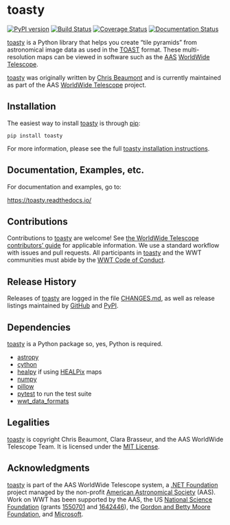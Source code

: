 # toasty

[![PyPI version](https://badge.fury.io/py/toasty.svg)](https://badge.fury.io/py/toasty)
[![Build Status](https://travis-ci.com/WorldWideTelescope/toasty.svg?branch=master)](https://travis-ci.com/WorldWideTelescope/toasty)
[![Coverage Status](https://coveralls.io/repos/github/WorldWideTelescope/toasty/badge.svg?branch=master)](https://coveralls.io/github/WorldWideTelescope/toasty?branch=master)
[![Documentation Status](https://readthedocs.org/projects/toasty/badge/?version=latest)](https://toasty.readthedocs.io/en/latest/?badge=latest)

<!--pypi-begin-->
[toasty] is a Python library that helps you create “tile pyramids” from
astronomical image data as used in the [TOAST] format. These multi-resolution
maps can be viewed in software such as the [AAS] [WorldWide Telescope].

[toasty]: https://toasty.readthedocs.io/
[TOAST]: https://doi.org/10.3847/1538-4365/aaf79e
[AAS]: https://aas.org/
[WorldWide Telescope]: http://www.worldwidetelescope.org/

[toasty] was originally written by [Chris Beaumont] and is currently maintained
as part of the AAS [WorldWide Telescope] project.

[Chris Beaumont]: https://chrisbeaumont.org/
<!--pypi-end-->


## Installation

The easiest way to install [toasty] is through [pip]:

```
pip install toasty
```

[pip]: https://pip.pypa.io/

For more information, please see the full [toasty installation instructions].

[toasty installation instructions]: https://toasty.readthedocs.io/en/latest/installation.html


## Documentation, Examples, etc.

For documentation and examples, go to:

https://toasty.readthedocs.io/


## Contributions

Contributions to [toasty] are welcome! See
[the WorldWide Telescope contributors’ guide] for applicable information. We
use a standard workflow with issues and pull requests. All participants in
[toasty] and the WWT communities must abide by the [WWT Code of Conduct].

[the WorldWide Telescope contributors’ guide]: https://worldwidetelescope.github.io/contributing/
[WWT Code of Conduct]: https://worldwidetelescope.github.io/code-of-conduct/


## Release History

Releases of [toasty] are logged in the file [CHANGES.md](./CHANGES.md), as
well as release listings maintained by
[GitHub](https://github.com/WorldWideTelescope/toasty/releases) and
[PyPI](https://pypi.org/project/toasty/#history).


## Dependencies

[toasty] is a Python package so, yes, Python is required.

- [astropy]
- [cython]
- [healpy] if using [HEALPix] maps
- [numpy]
- [pillow]
- [pytest] to run the test suite
- [wwt_data_formats]

[astropy]: https://www.astropy.org/
[cython]: https://cython.org/
[healpy]: https://healpy.readthedocs.io/
[HEALPix]: https://healpix.jpl.nasa.gov/
[numpy]: https://numpy.org/
[pillow]: https://pillow.readthedocs.io/
[pytest]: https://docs.pytest.org/
[wwt_data_formats]: https://github.com/WorldWideTelescope/wwt_data_formats


## Legalities

[toasty] is copyright Chris Beaumont, Clara Brasseur, and the AAS WorldWide
Telescope Team. It is licensed under the [MIT License](./LICENSE).


## Acknowledgments

[toasty] is part of the AAS WorldWide Telescope system, a [.NET Foundation]
project managed by the non-profit [American Astronomical Society] (AAS). Work
on WWT has been supported by the AAS, the US [National Science Foundation]
(grants [1550701] and [1642446]), the [Gordon and Betty Moore Foundation], and
[Microsoft].

[.NET Foundation]: https://dotnetfoundation.org/
[American Astronomical Society]: https://aas.org/
[National Science Foundation]: https://www.nsf.gov/
[1550701]: https://www.nsf.gov/awardsearch/showAward?AWD_ID=1550701
[1642446]: https://www.nsf.gov/awardsearch/showAward?AWD_ID=1642446
[Gordon and Betty Moore Foundation]: https://www.moore.org/
[Microsoft]: https://www.microsoft.com/
